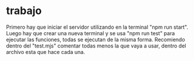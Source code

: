 # trabajo
 Primero hay que iniciar el servidor utilizando en la terminal "npm run start".
 Luego hay que crear una nueva terminal y se usa "npm run test" para ejecutar las funciones, todas se ejecutan de la misma forma.
 Recomiendo dentro del "test.mjs" comentar todas menos la que vaya a usar, dentro del archivo esta que hace cada una.
